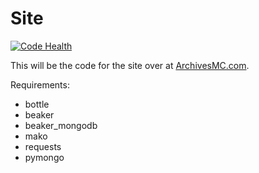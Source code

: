 Site
====

[![Code Health](https://landscape.io/github/TheArchives/Site/master/landscape.png)](https://landscape.io/github/TheArchives/Site/master)

This will be the code for the site over at [ArchivesMC.com](https://archivesmc.com).

Requirements:
* bottle
* beaker
* beaker_mongodb
* mako
* requests
* pymongo